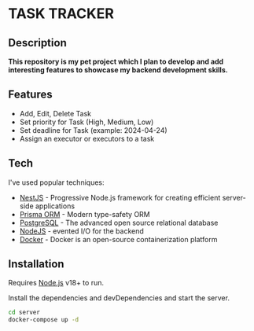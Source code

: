 # TASK TRACKER
## Description
**This repository is my pet project which I plan to develop and add interesting features to showcase my backend development skills.**

## Features

- Add, Edit, Delete Task
- Set priority for Task (High, Medium, Low)
- Set deadline for Task (example: 2024-04-24)
- Assign an executor or executors to a task

## Tech

I've used popular techniques:

- [NestJS](https://nestjs.com) - Progressive Node.js framework for creating efficient server-side applications
- [Prisma ORM](https://www.prisma.io) - Modern type-safety ORM
- [PostgreSQL](https://www.postgresql.org) - The advanced open source relational database
- [NodeJS](https://nodejs.org/en/) - evented I/O for the backend
- [Docker](https://www.docker.com) - Docker is an open-source containerization platform

## Installation

Requires [Node.js](https://nodejs.org/) v18+ to run.

Install the dependencies and devDependencies and start the server.

```sh
cd server
docker-compose up -d
```